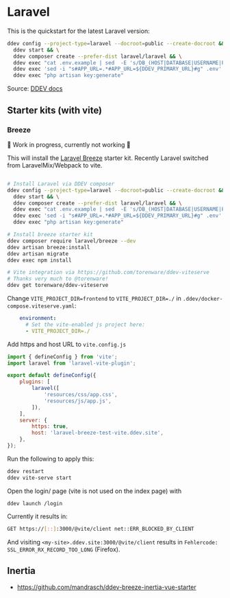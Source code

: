 # Laravel

This is the quickstart for the latest Laravel version:

```bash
ddev config --project-type=laravel --docroot=public --create-docroot && \
  ddev start && \
  ddev composer create --prefer-dist laravel/laravel && \
  ddev exec "cat .env.example | sed  -E 's/DB_(HOST|DATABASE|USERNAME|PASSWORD)=(.*)/DB_\1=db/g' > .env" && \
  ddev exec 'sed -i "s#APP_URL=.*#APP_URL=${DDEV_PRIMARY_URL}#g" .env' && \
  ddev exec "php artisan key:generate"
```

Source: [DDEV docs](https://ddev.readthedocs.io/en/stable/users/cli-usage/#laravel-composer-setup-example)

## Starter kits (with vite)

### Breeze

🚧 Work in progress, currently not working 🚧

This will install the [Laravel Breeze](https://laravel.com/docs/9.x/starter-kits#laravel-breeze) starter kit. Recently Laravel switched from LaravelMix/Webpack to vite.

```bash

# Install Laravel via DDEV composer
ddev config --project-type=laravel --docroot=public --create-docroot && \
  ddev start && \
  ddev composer create --prefer-dist laravel/laravel && \
  ddev exec "cat .env.example | sed  -E 's/DB_(HOST|DATABASE|USERNAME|PASSWORD)=(.*)/DB_\1=db/g' > .env" && \
  ddev exec 'sed -i "s#APP_URL=.*#APP_URL=${DDEV_PRIMARY_URL}#g" .env' && \
  ddev exec "php artisan key:generate"

# Install breeze starter kit
ddev composer require laravel/breeze --dev
ddev artisan breeze:install
ddev artisan migrate
ddev exec npm install

# Vite integration via https://github.com/torenware/ddev-viteserve
# Thanks very much to @torenware!
ddev get torenware/ddev-viteserve
```

Change `VITE_PROJECT_DIR=frontend` to `VITE_PROJECT_DIR=./` in `.ddev/docker-compose.viteserve.yaml`:

```yaml
    environment:
      # Set the vite-enabled js project here:
      - VITE_PROJECT_DIR=./
```

Add https and host URL to `vite.config.js`

```javascript
import { defineConfig } from 'vite';
import laravel from 'laravel-vite-plugin';

export default defineConfig({
    plugins: [
        laravel([
            'resources/css/app.css',
            'resources/js/app.js',
        ]),
    ],
    server: {
        https: true,
        host: 'laravel-breeze-test-vite.ddev.site',
    },
});
```

Run the following to apply this:

```bash
ddev restart
ddev vite-serve start
```

Open the login/ page (vite is not used on the index page) with

```
ddev launch /login
````

Currently it results in:

```bash
GET https://[::]:3000/@vite/client net::ERR_BLOCKED_BY_CLIENT
```

And visiting `<my-site>.ddev.site:3000/@vite/client` results in `Fehlercode: SSL_ERROR_RX_RECORD_TOO_LONG` (Firefox).


## Inertia

<TwoClickYoutubePrivacy videoId="XDn_itJ0s64" />

- https://github.com/mandrasch/ddev-breeze-inertia-vue-starter
